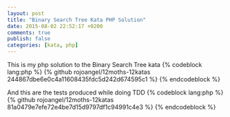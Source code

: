```yaml
---
layout: post
title: "Binary Search Tree Kata PHP Solution"
date: 2015-08-02 22:52:17 +0200
comments: true
publish: false
categories: [kata, php]
---
```

This is my php solution to the Binary Search Tree kata
{% codeblock lang:php %}
  {% github rojoangel/12moths-12katas 244867dbe6e0c4a11608435fdc5d242d674595c1 %}
{% endcodeblock %}

And this are the tests produced while doing TDD
{% codeblock lang:php %}
  {% github rojoangel/12moths-12katas 81a0479e7efe72e4be7d15d9797df1c94991c4e3 %}
{% endcodeblock %}
